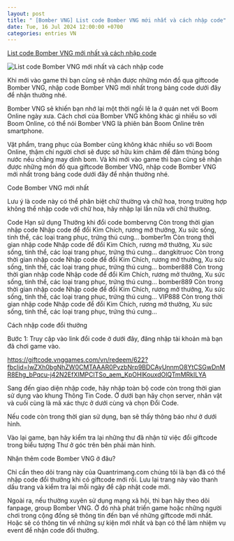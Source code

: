 ```yaml
---
layout: post
title: " [Bomber VNG] List code Bomber VNG mới nhất và cách nhập code"
date: Tue, 16 Jul 2024 12:00:00 +0700
categories: entries VN
---
```

[List code Bomber VNG mới nhất và cách nhập code](https://quantrimang.com/cong-nghe/code-bomber-vng-204074)

![List code Bomber VNG mới nhất và cách nhập code](https://st.quantrimang.com/photos/image/2024/07/16/Code-Bomber-VNG-700.jpg)

Khi mới vào game thì bạn cũng sẽ nhận được những món đồ qua giftcode Bomber VNG, nhập code Bomber VNG mới nhất trong bảng code dưới đây để nhận thưởng nhé.

Bomber VNG sẽ khiến bạn nhớ lại một thời ngồi lê la ở quán net với Boom Online ngày xưa. Cách chơi của Bomber VNG không khác gì nhiều so với Boom Online, có thể nói Bomber VNG là phiên bản Boom Online trên smartphone.

Vật phẩm, trang phục của Bomber cũng không khác nhiều so với Boom Online, thậm chí người chơi sẽ được sở hữu kim châm để đâm thủng bóng nước nếu chẳng may dính bom. Và khi mới vào game thì bạn cũng sẽ nhận được những món đồ qua giftcode Bomber VNG, nhập code Bomber VNG mới nhất trong bảng code dưới đây để nhận thưởng nhé.

Code Bomber VNG mới nhất

Lưu ý là code này có thể phân biệt chữ thường và chữ hoa, trong trường hợp không thể nhập code với chữ hoa, hãy nhập lại lần nữa với chữ thường.

Code Hạn sử dụng Thưởng khi đổi code bombervng Còn trong thời gian nhập code Nhập code để đổi Kim Chích, rương mở thưởng, Xu sức sống, tinh thể, các loại trang phục, trứng thú cưng... bomber1m Còn trong thời gian nhập code Nhập code để đổi Kim Chích, rương mở thưởng, Xu sức sống, tinh thể, các loại trang phục, trứng thú cưng... dangkitruoc Còn trong thời gian nhập code Nhập code để đổi Kim Chích, rương mở thưởng, Xu sức sống, tinh thể, các loại trang phục, trứng thú cưng... bomber888 Còn trong thời gian nhập code Nhập code để đổi Kim Chích, rương mở thưởng, Xu sức sống, tinh thể, các loại trang phục, trứng thú cưng... bomber889 Còn trong thời gian nhập code Nhập code để đổi Kim Chích, rương mở thưởng, Xu sức sống, tinh thể, các loại trang phục, trứng thú cưng... VIP888 Còn trong thời gian nhập code Nhập code để đổi Kim Chích, rương mở thưởng, Xu sức sống, tinh thể, các loại trang phục, trứng thú cưng...

Cách nhập code đổi thưởng

Bước 1: Truy cập vào link đổi code ở dưới đây, đăng nhập tài khoản mà bạn đã chơi game vào.

https://giftcode.vnggames.com/vn/redeem/622?fbclid=IwZXh0bgNhZW0CMTAAAR0PvzbNrp9BDCAyUnnmO8YtCSGwDnMR8Ehg_bPqcu-j42N2EfXIMPClTSo_aem_KpOHlKouxdOlQTmMRkILYA

Sang đến giao diện nhập code, hãy nhập toàn bộ code còn trong thời gian sử dụng vào khung Thông Tin Code. Ở dưới bạn hãy chọn server, nhân vật và cuối cùng là mã xác thực ở dưới cùng và chọn Đổi Code.

Nếu code còn trong thời gian sử dụng, bạn sẽ thấy thông báo như ở dưới hình.

Vào lại game, bạn hãy kiểm tra lại những thư đã nhận từ việc đổi giftcode trong biểu tượng Thư ở góc trên bên phải màn hình.

Nhận thêm code Bomber VNG ở đâu?

Chỉ cần theo dõi trang này của Quantrimang.com chúng tôi là bạn đã có thể nhập code đổi thưởng khi có giftcode mới rồi. Lưu lại trang này vào thanh dấu trang và kiểm tra lại mỗi ngày để cập nhật code mới.

Ngoài ra, nếu thường xuyên sử dụng mạng xã hội, thì bạn hãy theo dõi fanpage, group Bomber VNG. Ở đó nhà phát triển game hoặc những người chơi trong cộng đồng sẽ thông tin đến bạn về những giftcode mới nhất. Hoặc sẽ có thông tin về những sự kiện mới nhất và bạn có thể làm nhiệm vụ event để nhận code đổi thưởng.

